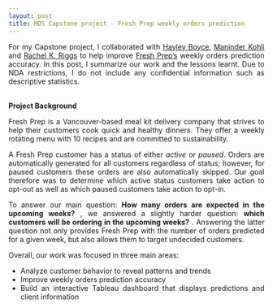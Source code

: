 ```yaml
---
layout: post
title: MDS Capstone project - Fresh Prep weekly orders prediction 
---
```

<div align="justify">  
For my Capstone project, I collaborated with <a href="https://github.com/hfboyce">Hayley Boyce</a>, <a href="https://github.com/ksm45">Maninder Kohli</a> and <a href="https://github.com/rachelkriggs">Rachel K. Riggs</a> to help improve <a href="https://www.freshprep.ca/">Fresh Prep’s</a> weekly orders prediction accuracy. In this post, I summarize our work and the lessons learnt. Due to NDA restrictions, I do not include any confidential information such as descriptive statistics.
</div>  
<br>

<div align="justify">  
  
**Project Background**

Fresh Prep is a Vancouver-based meal kit delivery company that strives to help their customers cook quick and healthy dinners. They offer a weekly rotating menu with 10 recipes and are committed to sustainability.

A Fresh Prep customer has a status of either _active_ or _paused_. Orders are automatically generated for all customers regardless of status; however, for paused customers these orders are also automatically skipped. Our goal therefore was to determine which active status customers take action to opt-out as well as which paused customers take action to opt-in.

To answer our main question: **How many orders are expected in the upcoming weeks?** , we answered a slightly harder question: **which customers will be ordering in the upcoming weeks?** .
Answering the latter question not only provides Fresh Prep with the number of orders predicted for a given week, but also allows them to target undecided customers. 

Overall, our work was focused in three main areas:

- Analyze customer behavior to reveal patterns and trends
- Improve weekly orders prediction accuracy
- Build an interactive Tableau dashboard that displays predictions and client information
</div> 


<br>

<div align="justify"> 

<br>

</div> 

<div align="justify"> 

</div> 

